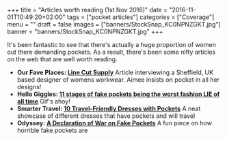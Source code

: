 +++
title = "Articles worth reading (1st Nov 2016)"
date = "2016-11-01T10:49:20+02:00"
tags = ["pocket articles"]
categories = ["Coverage"]
menu = ""
draft = false
images = ["banners/StockSnap_KC0NPNZGKT.jpg"]
banner = "banners/StockSnap_KC0NPNZGKT.jpg"
+++

It's been fantastic to see that there's actually a huge proportion of women out there demanding pockets. As a result, there's been some nifty articles on the web that are well worth reading.

- **Our Fave Places: [Line Cut Supply](http://www.ourfaveplaces.co.uk/guides/meet-the-locals/line-cut-supply)** Article interviewing a Sheffield, UK based designer of womens workwear. Aimee insists on pocket in all her designs!
- **Hello Giggles: [11 stages of fake pockets being the worst fashion LIE of all time](http://hellogiggles.com/fake-pockets-being-the-worst/)** Gif's ahoy!
- **Smarter Travel: [10 Travel-Friendly Dresses with Pockets](https://www.smartertravel.com/2016/10/25/10-travel-friendly-dresses-pockets/)** A neat showcase of different dresses that have pockets and will travel
- **Odyssey: [A Declaration of War on Fake Pockets](https://www.theodysseyonline.com/war-declaration-fake-pockets)** A fun piece on how horrible fake pockets are

